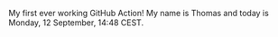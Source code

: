 My first ever working GitHub Action!
My name is Thomas and today is Monday, 12 September, 14:48 CEST. 
